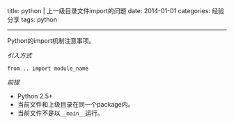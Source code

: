 title: python | 上一级目录文件import的问题
date: 2014-01-01
categories: 经验分享
tags: python

---

Python的import机制注意事项。

<!--more-->

*引入方式*

    from .. import module_name

_前提_

- Python 2.5+
- 当前文件和上级目录在同一个package内。
- 当前文件不是以`__main__`运行。